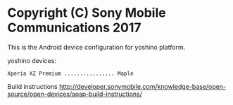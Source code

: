Copyright (C) Sony Mobile Communications 2017
=============================================

This is the Android device configuration for yoshino platform.

yoshino devices:

    Xperia XZ Premium ................ Maple

Build instructions
http://developer.sonymobile.com/knowledge-base/open-source/open-devices/aosp-build-instructions/
